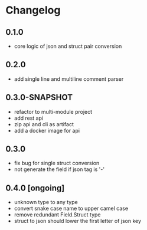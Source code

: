 # Changelog

## 0.1.0
* core logic of json and struct pair conversion

## 0.2.0
* add single line and multiline comment parser

## 0.3.0-SNAPSHOT
* refactor to multi-module project
* add rest api
* zip api and cli as artifact
* add a docker image for api

## 0.3.0
* fix bug for single struct conversion
* not generate the field if json tag is '-'

## 0.4.0 [ongoing]
* unknown type to any type
* convert snake case name to upper camel case
* remove redundant Field.Struct type
* struct to json should lower the first letter of json key